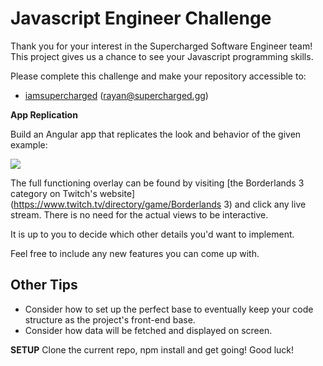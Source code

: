 # Javascript Engineer Challenge

Thank you for your interest in the Supercharged Software Engineer team! This project gives us a chance to see your Javascript programming skills.

Please complete this challenge and make your repository accessible to:

- [iamsupercharged](https://github.com/iamsupercharged) (rayan@supercharged.gg)


**App Replication**

Build an Angular app that replicates the look and behavior of the given example: 

![](borderlands.gif)

The full functioning overlay can be found by visiting [the Borderlands 3 category on Twitch's website](https://www.twitch.tv/directory/game/Borderlands 3) and click any live stream. There is no need for the actual views to be interactive. 

It is up to you to decide which other details you'd want to implement.

Feel free to include any new features you can come up with.

## Other Tips

- Consider how to set up the perfect base to eventually keep your code structure as the project's front-end base.
- Consider how data will be fetched and displayed on screen.

**SETUP**
Clone the current repo, npm install and get going! Good luck!
